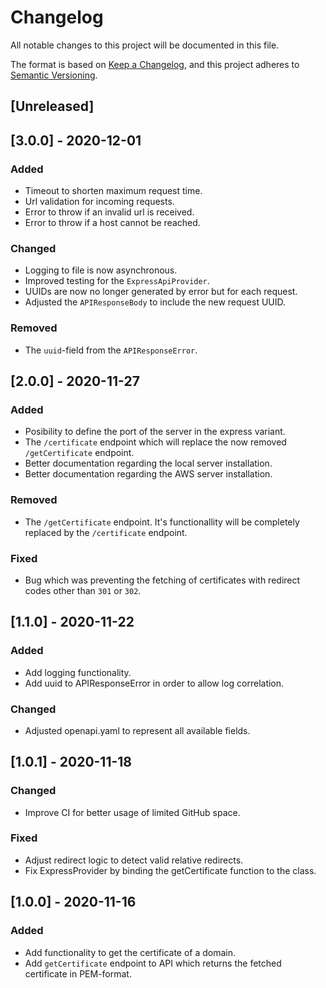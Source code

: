 # Changelog
All notable changes to this project will be documented in this file.

The format is based on [Keep a Changelog](https://keepachangelog.com/en/1.0.0/),
and this project adheres to [Semantic Versioning](https://semver.org/spec/v2.0.0.html).

## [Unreleased]

## [3.0.0] - 2020-12-01
### Added 
- Timeout to shorten maximum request time.
- Url validation for incoming requests.
- Error to throw if an invalid url is received.
- Error to throw if a host cannot be reached.

### Changed
- Logging to file is now asynchronous.
- Improved testing for the `ExpressApiProvider`.
- UUIDs are now no longer generated by error but for each request.
- Adjusted the `APIResponseBody` to include the new request UUID.

### Removed
- The `uuid`-field from the `APIResponseError`.

## [2.0.0] - 2020-11-27
### Added
- Posibility to define the port of the server in the express variant.
- The `/certificate` endpoint which will replace the now removed `/getCertificate` endpoint.
- Better documentation regarding the local server installation.
- Better documentation regarding the AWS server installation.

### Removed
- The `/getCertificate` endpoint. It's functionallity will be completely replaced by the `/certificate` endpoint.

### Fixed
- Bug which was preventing the fetching of certificates with redirect codes other than `301` or `302`.

## [1.1.0] - 2020-11-22
### Added
- Add logging functionality.
- Add uuid to APIResponseError in order to allow log correlation.

### Changed
- Adjusted openapi.yaml to represent all available fields.

## [1.0.1] - 2020-11-18
### Changed
- Improve CI for better usage of limited GitHub space.

### Fixed
- Adjust redirect logic to detect valid relative redirects.
- Fix ExpressProvider by binding the getCertificate function to the class.

## [1.0.0] - 2020-11-16
### Added
- Add functionality to get the certificate of a domain.
- Add `getCertificate` endpoint to API which returns the fetched certificate in PEM-format.
